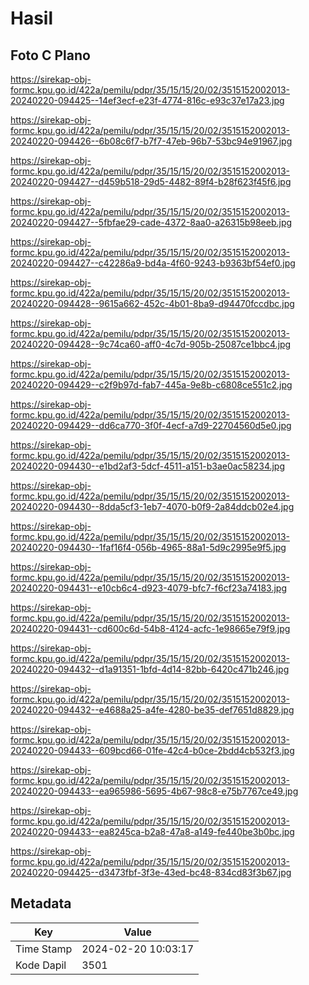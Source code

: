 # Hasil

## Foto C Plano

https://sirekap-obj-formc.kpu.go.id/422a/pemilu/pdpr/35/15/15/20/02/3515152002013-20240220-094425--14ef3ecf-e23f-4774-816c-e93c37e17a23.jpg

https://sirekap-obj-formc.kpu.go.id/422a/pemilu/pdpr/35/15/15/20/02/3515152002013-20240220-094426--6b08c6f7-b7f7-47eb-96b7-53bc94e91967.jpg

https://sirekap-obj-formc.kpu.go.id/422a/pemilu/pdpr/35/15/15/20/02/3515152002013-20240220-094427--d459b518-29d5-4482-89f4-b28f623f45f6.jpg

https://sirekap-obj-formc.kpu.go.id/422a/pemilu/pdpr/35/15/15/20/02/3515152002013-20240220-094427--5fbfae29-cade-4372-8aa0-a26315b98eeb.jpg

https://sirekap-obj-formc.kpu.go.id/422a/pemilu/pdpr/35/15/15/20/02/3515152002013-20240220-094427--c42286a9-bd4a-4f60-9243-b9363bf54ef0.jpg

https://sirekap-obj-formc.kpu.go.id/422a/pemilu/pdpr/35/15/15/20/02/3515152002013-20240220-094428--9615a662-452c-4b01-8ba9-d94470fccdbc.jpg

https://sirekap-obj-formc.kpu.go.id/422a/pemilu/pdpr/35/15/15/20/02/3515152002013-20240220-094428--9c74ca60-aff0-4c7d-905b-25087ce1bbc4.jpg

https://sirekap-obj-formc.kpu.go.id/422a/pemilu/pdpr/35/15/15/20/02/3515152002013-20240220-094429--c2f9b97d-fab7-445a-9e8b-c6808ce551c2.jpg

https://sirekap-obj-formc.kpu.go.id/422a/pemilu/pdpr/35/15/15/20/02/3515152002013-20240220-094429--dd6ca770-3f0f-4ecf-a7d9-22704560d5e0.jpg

https://sirekap-obj-formc.kpu.go.id/422a/pemilu/pdpr/35/15/15/20/02/3515152002013-20240220-094430--e1bd2af3-5dcf-4511-a151-b3ae0ac58234.jpg

https://sirekap-obj-formc.kpu.go.id/422a/pemilu/pdpr/35/15/15/20/02/3515152002013-20240220-094430--8dda5cf3-1eb7-4070-b0f9-2a84ddcb02e4.jpg

https://sirekap-obj-formc.kpu.go.id/422a/pemilu/pdpr/35/15/15/20/02/3515152002013-20240220-094430--1faf16f4-056b-4965-88a1-5d9c2995e9f5.jpg

https://sirekap-obj-formc.kpu.go.id/422a/pemilu/pdpr/35/15/15/20/02/3515152002013-20240220-094431--e10cb6c4-d923-4079-bfc7-f6cf23a74183.jpg

https://sirekap-obj-formc.kpu.go.id/422a/pemilu/pdpr/35/15/15/20/02/3515152002013-20240220-094431--cd600c6d-54b8-4124-acfc-1e98665e79f9.jpg

https://sirekap-obj-formc.kpu.go.id/422a/pemilu/pdpr/35/15/15/20/02/3515152002013-20240220-094432--d1a91351-1bfd-4d14-82bb-6420c471b246.jpg

https://sirekap-obj-formc.kpu.go.id/422a/pemilu/pdpr/35/15/15/20/02/3515152002013-20240220-094432--e4688a25-a4fe-4280-be35-def7651d8829.jpg

https://sirekap-obj-formc.kpu.go.id/422a/pemilu/pdpr/35/15/15/20/02/3515152002013-20240220-094433--609bcd66-01fe-42c4-b0ce-2bdd4cb532f3.jpg

https://sirekap-obj-formc.kpu.go.id/422a/pemilu/pdpr/35/15/15/20/02/3515152002013-20240220-094433--ea965986-5695-4b67-98c8-e75b7767ce49.jpg

https://sirekap-obj-formc.kpu.go.id/422a/pemilu/pdpr/35/15/15/20/02/3515152002013-20240220-094433--ea8245ca-b2a8-47a8-a149-fe440be3b0bc.jpg

https://sirekap-obj-formc.kpu.go.id/422a/pemilu/pdpr/35/15/15/20/02/3515152002013-20240220-094425--d3473fbf-3f3e-43ed-bc48-834cd83f3b67.jpg


## Metadata

| Key        | Value               |
| ---------- | ------------------- |
| Time Stamp | 2024-02-20 10:03:17 |
| Kode Dapil | 3501                |



